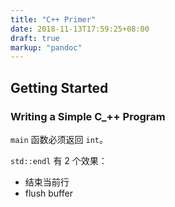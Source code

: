 ```yaml
---
title: "C++ Primer"
date: 2018-11-13T17:59:25+08:00
draft: true
markup: "pandoc"
---
```


## Getting Started

### Writing a Simple C_++ Program

`main` 函数必须返回 `int`。

`std::endl` 有 2 个效果：
- 结束当前行
- flush buffer
